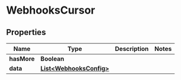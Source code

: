 

# WebhooksCursor


## Properties

| Name | Type | Description | Notes |
|------------ | ------------- | ------------- | -------------|
|**hasMore** | **Boolean** |  |  |
|**data** | [**List&lt;WebhooksConfig&gt;**](WebhooksConfig.md) |  |  |



